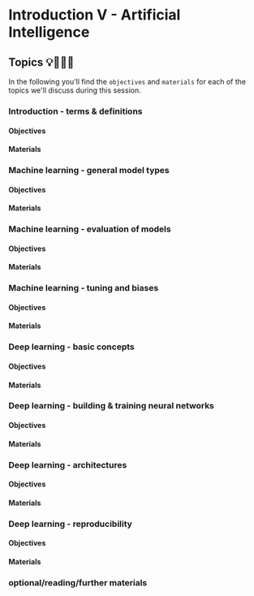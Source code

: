 # Introduction V - Artificial Intelligence


## Topics 💡👨🏻‍🏫 

In the following you'll find the `objectives` and `materials` for each of the topics we'll discuss during this session.

### Introduction - terms & definitions 

#### Objectives


#### Materials


### Machine learning - general model types 

#### Objectives


#### Materials

### Machine learning - evaluation of models 

#### Objectives


#### Materials

### Machine learning - tuning and biases 

#### Objectives


#### Materials


### Deep learning - basic concepts 

#### Objectives


#### Materials

### Deep learning - building & training neural networks 

#### Objectives


#### Materials


### Deep learning - architectures 

#### Objectives


#### Materials


### Deep learning - reproducibility 

#### Objectives


#### Materials

### optional/reading/further materials